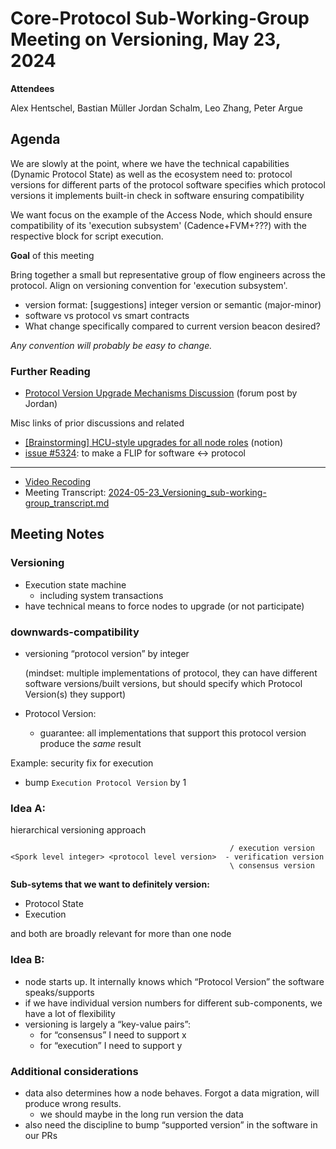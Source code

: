 # Core-Protocol Sub-Working-Group Meeting on Versioning, May 23, 2024

**Attendees**

Alex Hentschel,
Bastian Müller
Jordan Schalm,
Leo Zhang,
Peter Argue

## Agenda

We are slowly at the point, where we have the technical capabilities (Dynamic Protocol State) as well as the ecosystem need to:
protocol versions for different parts of the protocol
software specifies which protocol versions it implements
built-in check in software ensuring compatibility

We want focus on the example of the Access Node, which should ensure compatibility of its 'execution subsystem' (Cadence+FVM+???) with the respective block for script execution.

**Goal** of this meeting

Bring together a small but representative group of flow engineers across the protocol. Align on versioning convention for 'execution subsystem'.
* version format: [suggestions] integer version or semantic (major-minor)
* software vs protocol vs smart contracts
* What change specifically compared to current version beacon desired?


_Any convention will probably be easy to change._


### Further Reading
- [Protocol Version Upgrade Mechanisms Discussion](https://forum.flow.com/t/protocol-version-upgrade-mechanisms-discussion/5717) (forum post by Jordan)

Misc links of prior discussions and related
- [[Brainstorming] HCU-style upgrades for all node roles](https://flowfoundation.notion.site/Brainstorming-HCU-style-upgrades-for-all-node-roles-b6b0ab084075432782cd0407b73479c7) (notion)
- [issue #5324](https://github.com/onflow/flow-go/issues/5324): to make a FLIP for software ↔ protocol


---
- [Video Recoding](https://drive.google.com/file/d/1f3tUqVaA425iFS8u-ldyZRHNr4u5udDx/view?usp=sharing)
- Meeting Transcript: [2024-05-23_Versioning_sub-working-group_transcript.md](./2024-05-23_Versioning_sub-working-group_transcript.md)

## Meeting Notes

### Versioning

- Execution state machine
    - including system transactions
- have technical means to force nodes to upgrade (or not participate)

### downwards-compatibility

- versioning “protocol version” by integer

  (mindset: multiple implementations of protocol, they can have different software versions/built versions, but should specify which Protocol Version(s) they support)

- Protocol Version:
    - guarantee: all implementations that support this protocol version produce the *same* result

Example: security fix for execution

- bump `Execution Protocol Version` by 1

### Idea A:

hierarchical versioning approach
```
                                                 / execution version
<Spork level integer> <protocol level version>  - verification version
                                                 \ consensus version
```

**Sub-sytems that we want to definitely version:**

- Protocol State
- Execution

and both are broadly relevant for more than one node

### Idea B:

- node starts up. It internally knows which “Protocol Version” the software speaks/supports
- if we have individual version numbers for different sub-components, we have a lot of flexibility
- versioning is largely a “key-value pairs”:
    - for “consensus” I need to support x
    - for “execution” I need to support y

### Additional considerations

- data also determines how a node behaves. Forgot a data migration, will produce wrong results.
    - we should maybe in the long run version the data
- also need the discipline to bump “supported version” in the software in our PRs
